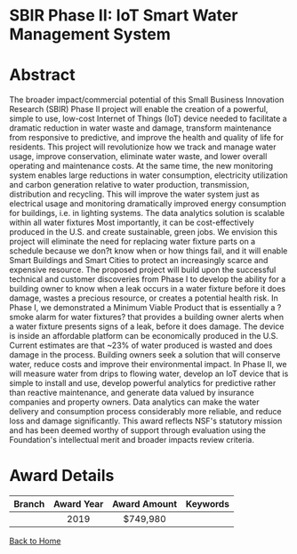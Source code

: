 
SBIR Phase II: IoT Smart Water Management System
================================================

# Abstract


The broader impact/commercial potential of this Small Business Innovation Research (SBIR) Phase II project will enable the creation of a powerful, simple to use, low-cost Internet of Things (IoT) device needed to facilitate a dramatic reduction in water waste and damage, transform maintenance from responsive to predictive, and improve the health and quality of life for residents. This project will revolutionize how we track and manage water usage, improve conservation, eliminate water waste, and lower overall operating and maintenance costs. At the same time, the new monitoring system enables large reductions in water consumption, electricity utilization and carbon generation relative to water production, transmission, distribution and recycling. This will improve the water system just as electrical usage and monitoring dramatically improved energy consumption for buildings, i.e. in lighting systems. The data analytics solution is scalable within all water fixtures Most importantly, it can be cost-effectively produced in the U.S. and create sustainable, green jobs. We envision this project will eliminate the need for replacing water fixture parts on a schedule because we don?t know when or how things fail, and it will enable Smart Buildings and Smart Cities to protect an increasingly scarce and expensive resource. The proposed project will build upon the successful technical and customer discoveries from Phase I to develop the ability for a building owner to know when a leak occurs in a water fixture before it does damage, wastes a precious resource, or creates a potential health risk. In Phase I, we demonstrated a Minimum Viable Product that is essentially a ?smoke alarm for water fixtures? that provides a building owner alerts when a water fixture presents signs of a leak, before it does damage. The device is inside an affordable platform can be economically produced in the U.S. Current estimates are that ~23% of water produced is wasted and does damage in the process. Building owners seek a solution that will conserve water, reduce costs and improve their environmental impact. In Phase II, we will measure water from drips to flowing water, develop an IoT device that is simple to install and use, develop powerful analytics for predictive rather than reactive maintenance, and generate data valued by insurance companies and property owners. Data analytics can make the water delivery and consumption process considerably more reliable, and reduce loss and damage significantly. This award reflects NSF's statutory mission and has been deemed worthy of support through evaluation using the Foundation's intellectual merit and broader impacts review criteria.  

# Award Details

|Branch|Award Year|Award Amount|Keywords|
| :---: | :---: | :---: | :---: |
||2019|$749,980||
  
  


[Back to Home](https://github.com/chrischow/dod_sbir_awards/Reports/JT/#420)